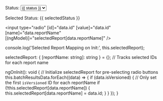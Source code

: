 <div class="mb-3">
  <label for="status" class="form-label">Status:</label>
  <select
    id="status"
    class="form-select"
    [(ngModel)]="selectedStatus"
  >
    <option *ngFor="let status of statuses" [value]="status">
      {{ status }}
    </option>
  </select>
</div>

<!-- Display selected value for debugging -->
<p>Selected Status: {{ selectedStatus }}</p>





<input
            type="radio"
            [id]="data.id"
            [value]="data.id"
            [name]="data.reportName"
            [(ngModel)]="selectedReport[data.reportName]"
          />



console.log('Selected Report Mapping on Init:', this.selectedReport);


selectedReport: { [reportName: string]: string } = {}; // Tracks selected IDs for each report name

ngOnInit(): void {
  // Initialize selectedReport for pre-selecting radio buttons
  this.batchResultsData.forEach((data) => {
    if (data.isVersioned) {
      // Only set the first `isVersioned` ID for each reportName
      if (!this.selectedReport[data.reportName]) {
        this.selectedReport[data.reportName] = data.id;
      }
    }
  });
}
